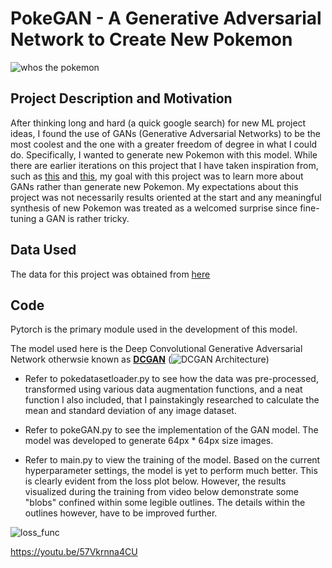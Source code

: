 # PokeGAN - A Generative Adversarial Network to Create New Pokemon

![whos the pokemon](https://user-images.githubusercontent.com/65557678/169938561-99d5eb43-f808-4d30-baba-ed7af206dcb1.png)


## Project Description and Motivation
After thinking long and hard (a quick google search) for new ML project ideas, I found the use of GANs (Generative Adversarial Networks) 
to be the most coolest and the one with a greater freedom of degree in what I could do. Specifically, I wanted to generate new Pokemon with 
this model. While there are earlier iterations on this project that I have taken inspiration from, such as [this](https://blog.jovian.ai/pokegan-generating-fake-pokemon-with-a-generative-adversarial-network-f540db81548d) and [this](https://www.kaggle.com/code/shunsukeozeki/pokemon-dcgan-with-pytorch-create-new-pokemon), my goal with this project was to learn more about GANs rather than generate new Pokemon. My expectations about this project was not necessarily results oriented at the start and any meaningful synthesis of new Pokemon was treated as a welcomed surprise since fine-tuning a GAN is rather tricky.    

## Data Used
The data for this project was obtained from [here](https://www.kaggle.com/datasets/vishalsubbiah/pokemon-images-and-types)

## Code
Pytorch is the primary module used in the development of this model. 

The model used here is the Deep Convolutional Generative Adversarial Network otherwsie known as [**DCGAN**](https://arxiv.org/pdf/1511.06434v2.pdf)
(![DCGAN Architecture](https://user-images.githubusercontent.com/65557678/169937851-c685ff64-92ee-4ec5-bf3e-5a3a1c2e1483.png))

- Refer to pokedatasetloader.py to see how the data was pre-processed, transformed using various data augmentation functions, and a neat function 
  I also included, that I painstakingly researched to calculate the mean and standard deviation of any image dataset. 
  
- Refer to pokeGAN.py to see the implementation of the GAN model. The model was developed to generate 64px * 64px size images. 

- Refer to main.py to view the training of the model. Based on the current hyperparameter settings, the model is yet to perform much better. This is clearly     evident from the loss plot below. However, the results visualized during the training from video below demonstrate some "blobs" confined within some legible   outlines. The details within the outlines however, have to be improved further. 

![loss_func](https://user-images.githubusercontent.com/65557678/169939034-5f668e6b-1f5f-4139-99ab-fec51e63af17.jpg)

https://youtu.be/57Vkrnna4CU
